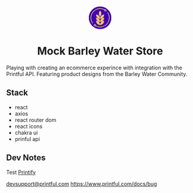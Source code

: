 
<p align="center">
  <a href="">
    <img alt="Barley Water Logo" src="https://github.com/LucasZapico/barley-store-v1/blob/master/public/barley-water-mark.png" width="60" />
  </a>
</p>
<h1 align="center">
Mock Barley Water Store   
</h1>
 

Playing with creating an ecommerce experince with integration with the Printful API. Featuring product designs from the Barley Water Community. 

## Stack 

- react 
- axios
- react router dom 
- react icons 
- chakra ui 
- prinful api 

## Dev Notes 

Test [Printify](https://developers.printify.com/#products)

devsupport@printful.com https://www.printful.com/docs/bug